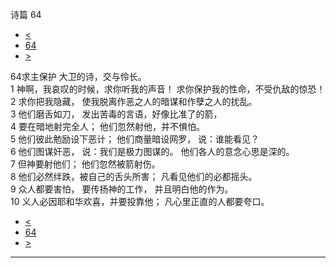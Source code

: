 ﻿





 诗篇 64




* [<](bible/PSA063.md)
* [64](bible/PSA.md)
* [>](bible/PSA065.md)



 
64求主保护 大卫的诗，交与伶长。  
1 神啊，我哀叹的时候，求你听我的声音！ 求你保护我的性命，不受仇敌的惊恐！  
2 求你把我隐藏， 使我脱离作恶之人的暗谋和作孽之人的扰乱。  
3 他们磨舌如刀， 发出苦毒的言语，好像比准了的箭，  
4 要在暗地射完全人； 他们忽然射他，并不惧怕。  
5 他们彼此勉励设下恶计； 他们商量暗设网罗， 说：谁能看见？  
6 他们图谋奸恶， 说：我们是极力图谋的。 他们各人的意念心思是深的。     
7 但神要射他们； 他们忽然被箭射伤。  
8 他们必然绊跌，被自己的舌头所害； 凡看见他们的必都摇头。  
9 众人都要害怕， 要传扬神的工作， 并且明白他的作为。     
10 义人必因耶和华欢喜，并要投靠他； 凡心里正直的人都要夸口。 
* [<](bible/PSA063.md)
* [64](bible/PSA.md)
* [>](bible/PSA065.md)





---









